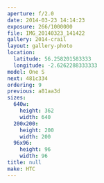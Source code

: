 ```yaml
---
aperture: f/2.0
date: 2014-03-23 14:14:23
exposure: 266/1000000
file: IMG_20140323_141422
gallery: 2014-crail
layout: gallery-photo
location:
  latitude: 56.258201583333
  longitude: -2.6262288333333
model: One S
next: 481c334
ordering: 9
previous: a81aa3d
sizes:
  640w:
    height: 362
    width: 640
  200x200:
    height: 200
    width: 200
  96x96:
    height: 96
    width: 96
title: null
make: HTC
---
```

